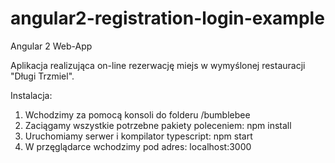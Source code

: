 # angular2-registration-login-example

Angular 2 Web-App

Aplikacja realizująca on-line rezerwację miejs w wymyślonej restauracji "Długi Trzmiel".

Instalacja:

1. Wchodzimy za pomocą konsoli do folderu /bumblebee
2. Zaciągamy wszystkie potrzebne pakiety poleceniem:
    npm install
3. Uruchomiamy serwer i kompilator typescript:
    npm start
4. W przęglądarce wchodzimy pod adres:
    localhost:3000